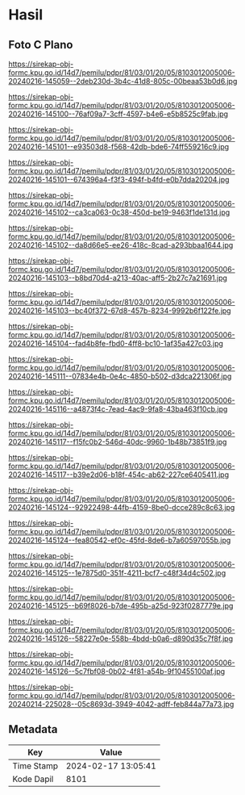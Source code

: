 # Hasil

## Foto C Plano

https://sirekap-obj-formc.kpu.go.id/14d7/pemilu/pdpr/81/03/01/20/05/8103012005006-20240216-145059--2deb230d-3b4c-41d8-805c-00beaa53b0d6.jpg

https://sirekap-obj-formc.kpu.go.id/14d7/pemilu/pdpr/81/03/01/20/05/8103012005006-20240216-145100--76af09a7-3cff-4597-b4e6-e5b8525c9fab.jpg

https://sirekap-obj-formc.kpu.go.id/14d7/pemilu/pdpr/81/03/01/20/05/8103012005006-20240216-145101--e93503d8-f568-42db-bde6-74ff559216c9.jpg

https://sirekap-obj-formc.kpu.go.id/14d7/pemilu/pdpr/81/03/01/20/05/8103012005006-20240216-145101--674396a4-f3f3-494f-b4fd-e0b7dda20204.jpg

https://sirekap-obj-formc.kpu.go.id/14d7/pemilu/pdpr/81/03/01/20/05/8103012005006-20240216-145102--ca3ca063-0c38-450d-be19-9463f1de131d.jpg

https://sirekap-obj-formc.kpu.go.id/14d7/pemilu/pdpr/81/03/01/20/05/8103012005006-20240216-145102--da8d66e5-ee26-418c-8cad-a293bbaa1644.jpg

https://sirekap-obj-formc.kpu.go.id/14d7/pemilu/pdpr/81/03/01/20/05/8103012005006-20240216-145103--b8bd70d4-a213-40ac-aff5-2b27c7a21691.jpg

https://sirekap-obj-formc.kpu.go.id/14d7/pemilu/pdpr/81/03/01/20/05/8103012005006-20240216-145103--bc40f372-67d8-457b-8234-9992b6f122fe.jpg

https://sirekap-obj-formc.kpu.go.id/14d7/pemilu/pdpr/81/03/01/20/05/8103012005006-20240216-145104--fad4b8fe-fbd0-4ff8-bc10-1af35a427c03.jpg

https://sirekap-obj-formc.kpu.go.id/14d7/pemilu/pdpr/81/03/01/20/05/8103012005006-20240216-145111--07834e4b-0e4c-4850-b502-d3dca221306f.jpg

https://sirekap-obj-formc.kpu.go.id/14d7/pemilu/pdpr/81/03/01/20/05/8103012005006-20240216-145116--a4873f4c-7ead-4ac9-9fa8-43ba463f10cb.jpg

https://sirekap-obj-formc.kpu.go.id/14d7/pemilu/pdpr/81/03/01/20/05/8103012005006-20240216-145117--f15fc0b2-546d-40dc-9960-1b48b73851f9.jpg

https://sirekap-obj-formc.kpu.go.id/14d7/pemilu/pdpr/81/03/01/20/05/8103012005006-20240216-145117--b39e2d06-b18f-454c-ab62-227ce6405411.jpg

https://sirekap-obj-formc.kpu.go.id/14d7/pemilu/pdpr/81/03/01/20/05/8103012005006-20240216-145124--92922498-44fb-4159-8be0-dcce289c8c63.jpg

https://sirekap-obj-formc.kpu.go.id/14d7/pemilu/pdpr/81/03/01/20/05/8103012005006-20240216-145124--fea80542-ef0c-45fd-8de6-b7a60597055b.jpg

https://sirekap-obj-formc.kpu.go.id/14d7/pemilu/pdpr/81/03/01/20/05/8103012005006-20240216-145125--1e7875d0-351f-4211-bcf7-c48f34d4c502.jpg

https://sirekap-obj-formc.kpu.go.id/14d7/pemilu/pdpr/81/03/01/20/05/8103012005006-20240216-145125--b69f8026-b7de-495b-a25d-923f0287779e.jpg

https://sirekap-obj-formc.kpu.go.id/14d7/pemilu/pdpr/81/03/01/20/05/8103012005006-20240216-145126--58227e0e-558b-4bdd-b0a6-d890d35c7f8f.jpg

https://sirekap-obj-formc.kpu.go.id/14d7/pemilu/pdpr/81/03/01/20/05/8103012005006-20240216-145126--5c7fbf08-0b02-4f81-a54b-9f10455100af.jpg

https://sirekap-obj-formc.kpu.go.id/14d7/pemilu/pdpr/81/03/01/20/05/8103012005006-20240214-225028--05c8693d-3949-4042-adff-feb844a77a73.jpg


## Metadata

| Key        | Value               |
| ---------- | ------------------- |
| Time Stamp | 2024-02-17 13:05:41 |
| Kode Dapil | 8101                |



